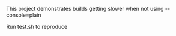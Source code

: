 This project demonstrates builds getting slower when not using --console=plain

Run test.sh to reproduce
